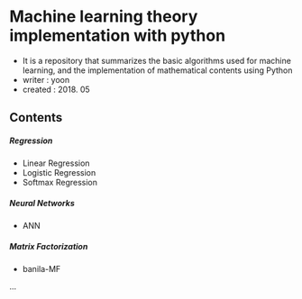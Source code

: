 # Machine learning theory implementation with python
- It is a repository that summarizes the basic algorithms used for machine learning, and the implementation of mathematical contents using Python
- writer : yoon
- created : 2018. 05


## Contents

##### Regression
- Linear Regression
- Logistic Regression
- Softmax Regression

##### Neural Networks
- ANN

##### Matrix Factorization
- banila-MF

...
